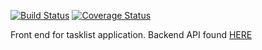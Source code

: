 [![Build Status](https://travis-ci.com/Mavai/tasklist-ui.svg?branch=master)](https://travis-ci.com/Mavai/tasklist-ui)
[![Coverage Status](https://coveralls.io/repos/github/Mavai/tasklist-ui/badge.svg?branch=master&service=github)](https://coveralls.io/github/Mavai/tasklist-ui?branch=master&service=github)

Front end for tasklist application. Backend API found [HERE](https://github.com/Mavai/tasklist)
